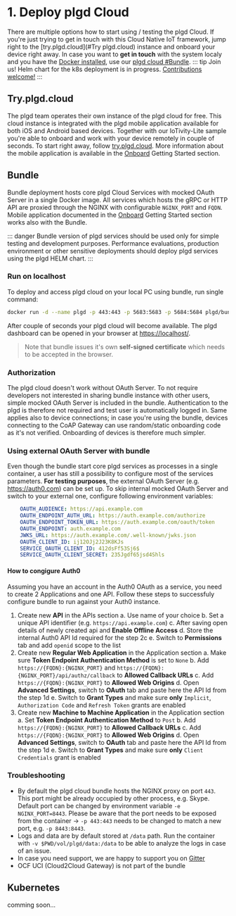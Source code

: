 # 1. Deploy plgd Cloud
There are multiple options how to start using / testing the plgd Cloud. If you're just trying to get in touch with this Cloud Native IoT framework, jump right to the [try.plgd.cloud](#Try plgd.cloud) instance and onboard your device right away. In case you want to **get in touch** with the system localy and you have the [Docker installed](https://docs.docker.com/get-docker/), use our [plgd cloud #Bundle](#bundle).
::: tip Join us!
Helm chart for the k8s deployment is in progress. [Contributions welcome!](https://github.com/plgd-dev/cloud)
:::

## Try.plgd.cloud
The plgd team operates their own instance of the plgd cloud for free. This cloud instance is integrated with the plgd mobile application available for both iOS and Android based devices. Together with our IoTivity-Lite sample you're able to onboard and work with your device remotely in couple of seconds. To start right away, follow [try.plgd.cloud](https://try.plgd.cloud). More information about the mobile application is available in the [Onboard](./2-onboard.md) Getting Started section.

<trycloud/>

## Bundle
Bundle deployment hosts core plgd Cloud Services with mocked OAuth Server in a single Docker image. All services which hosts the gRPC or HTTP API are proxied through the NGINX with configurable `NGINX_PORT` and `FQDN`. Mobile application documented in the [Onboard](./2-onboard.md) Getting Started section works also with the Bundle.

::: danger
Bundle version of plgd services should be used only for simple testing and development purposes. Performance evaluations, production environment or other sensitive deployments should deploy plgd services using the plgd HELM chart.
:::
### Run on localhost
To deploy and access plgd cloud on your local PC using bundle, run single command:
```bash
docker run -d --name plgd -p 443:443 -p 5683:5683 -p 5684:5684 plgd/bundle:v2next
```
After couple of seconds your plgd cloud will become available. The plgd dashboard can be opened in your browser at [https://localhost/](https://localhost/).
>Note that bundle issues it's own **self-signed certificate** which needs to be accepted in the browser.

### Authorization
The plgd cloud doesn't work without OAuth Server. To not require developers not interested in sharing bundle instance with other users, simple mocked OAuth Server is included in the bundle. Authentication to the plgd is therefore not required and test user is automatically logged in. Same applies also to device connections; in case you're using the bundle, devices connecting to the CoAP Gateway can use random/static onboarding code as it's not verified. Onboarding of devices is therefore much simpler.

### Using external OAuth Server with bundle
Even though the bundle start core plgd services as processes in a single container, a user has still a possibility to configure most of the services parameters. **For testing purposes**, the external OAuth Server (e.g. https://auth0.com) can be set up.
To skip internal mocked OAuth Server and switch to your external one, configure following environment variables:
```yaml
    OAUTH_AUDIENCE: https://api.example.com
    OAUTH_ENDPOINT_AUTH_URL: https://auth.example.com/authorize
    OAUTH_ENDPOINT_TOKEN_URL: https://auth.example.com/oauth/token
    OAUTH_ENDPOINT: auth.example.com
    JWKS_URL: https://auth.example.com/.well-known/jwks.json
    OAUTH_CLIENT_ID: ij12OJj2J23K8KJs
    SERVICE_OAUTH_CLIENT_ID: 412dsFf53Sj6$
    SERVICE_OAUTH_CLIENT_SECRET: 235Jgdf65jsd4Shls
```

#### How to congigure Auth0
Assuming you have an account in the Auth0 OAuth as a service, you need to create 2 Applications and one API. Follow these steps to successfuly configure bundle to run against your Auth0 instance.
1. Create new **API** in the APIs section
    a. Use name of your choice
    b. Set a unique API identifier (e.g. `https://api.example.com`)
    c. After saving open details of newly created api and **Enable Offline Access**
    d. Store the internal Auth0 API Id required for the step 2c 
    e. Switch to **Permissions** tab and add `openid` scope to the list
1. Create new **Regular Web Application** in the Application section
    a. Make sure **Token Endpoint Authentication Method** is set to `None`
    b. Add `https://{FQDN}:{NGINX_PORT}` and `https://{FQDN}:{NGINX_PORT}/api/authz/callback` to **Allowed Callback URLs**
    c. Add `https://{FQDN}:{NGINX_PORT}` to **Allowed Web Origins**
    d. Open **Advanced Settings**, switch to **OAuth** tab and paste here the API Id from the step 1d
    e. Switch to **Grant Types** and make sure **only** `Implicit`, `Authorization Code` and `Refresh Token` grants are enabled
1. Create new **Machine to Machine Application** in the Application section
    a. Set **Token Endpoint Authentication Method** to `Post`
    b. Add `https://{FQDN}:{NGINX_PORT}` to **Allowed Callback URLs**
    c. Add `https://{FQDN}:{NGINX_PORT}` to **Allowed Web Origins**
    d. Open **Advanced Settings**, switch to **OAuth** tab and paste here the API Id from the step 1d
    e. Switch to **Grant Types** and make sure **only** `Client Credentials` grant is enabled

### Troubleshooting
- By default the plgd cloud bundle hosts the NGINX proxy on port `443`. This port might be already occupied by other process, e.g. Skype. Default port can be changed by environment variable `-e NGINX_PORT=8443`. Please be aware that the port needs to be exposed from the container -> `-p 443:443` needs to be changed to match a new port, e.g. `-p 8443:8443`.
- Logs and data are by default stored at `/data` path. Run the container with `-v $PWD/vol/plgd/data:/data` to be able to analyze the logs in case of an issue.
- In case you need support, we are happy to support you on [Gitter](http://gitter.im/ocfcloud/Lobby)
- OCF UCI (Cloud2Cloud Gateway) is not part of the bundle

## Kubernetes
comming soon...
